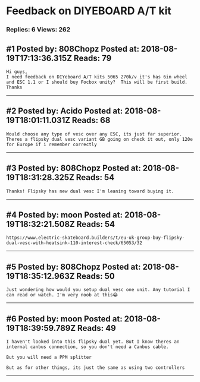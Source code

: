 # Feedback on DIYEBOARD A/T kit

### Replies: 6 Views: 262

## \#1 Posted by: 808Chopz Posted at: 2018-08-19T17:13:36.315Z Reads: 79

```
Hi guys,
I need feedback on DIYeboard A/T kits 5065 270k/v it's has 6in wheel and ESC 1.1 or I should buy Focbox unity?  This will be first build. Thanks
```

---
## \#2 Posted by: Acido Posted at: 2018-08-19T18:01:11.031Z Reads: 68

```
Would choose any type of vesc over any ESC, its just far superior.
Theres a flipsky dual vesc variant GB going on check it out, only 120e for Europe if i remember correctly
```

---
## \#3 Posted by: 808Chopz Posted at: 2018-08-19T18:31:28.325Z Reads: 54

```
Thanks! Flipsky has new dual vesc I'm leaning toward buying it.
```

---
## \#4 Posted by: moon Posted at: 2018-08-19T18:32:21.508Z Reads: 54

```
https://www.electric-skateboard.builders/t/eu-uk-group-buy-flipsky-dual-vesc-with-heatsink-110-interest-check/65053/32
```

---
## \#5 Posted by: 808Chopz Posted at: 2018-08-19T18:35:12.963Z Reads: 50

```
Just wondering how would you setup dual vesc one unit. Any tutorial I can read or watch. I'm very noob at this😂
```

---
## \#6 Posted by: moon Posted at: 2018-08-19T18:39:59.789Z Reads: 49

```
I haven't looked into this flipsky dual yet. But I know theres an internal canbus connection, so you don't need a Canbus cable. 

But you will need a PPM splitter

But as for other things, its just the same as using two controllers
```

---
